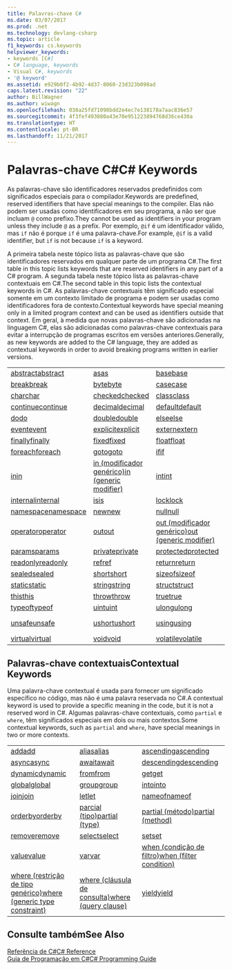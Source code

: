 ```yaml
---
title: Palavras-chave C#
ms.date: 03/07/2017
ms.prod: .net
ms.technology: devlang-csharp
ms.topic: article
f1_keywords: cs.keywords
helpviewer_keywords:
- keywords [C#]
- C# language, keywords
- Visual C#, keywords
- '@ keyword'
ms.assetid: e929b0f2-4b92-4d37-8060-23d323b098ad
caps.latest.revision: "22"
author: BillWagner
ms.author: wiwagn
ms.openlocfilehash: 038a25fd71098bdd2e4ec7e138178a7aac836e57
ms.sourcegitcommit: 4f3fef493080a43e70e951223894768d36ce430a
ms.translationtype: HT
ms.contentlocale: pt-BR
ms.lasthandoff: 11/21/2017
---
```

# <a name="c-keywords"></a><span data-ttu-id="fdaa9-102">Palavras-chave C#</span><span class="sxs-lookup"><span data-stu-id="fdaa9-102">C# Keywords</span></span>
<span data-ttu-id="fdaa9-103">As palavras-chave são identificadores reservados predefinidos com significados especiais para o compilador.</span><span class="sxs-lookup"><span data-stu-id="fdaa9-103">Keywords are predefined, reserved identifiers that have special meanings to the compiler.</span></span> <span data-ttu-id="fdaa9-104">Elas não podem ser usadas como identificadores em seu programa, a não ser que incluam `@` como prefixo.</span><span class="sxs-lookup"><span data-stu-id="fdaa9-104">They cannot be used as identifiers in your program unless they include `@` as a prefix.</span></span> <span data-ttu-id="fdaa9-105">Por exemplo, `@if` é um identificador válido, mas `if` não é porque `if` é uma palavra-chave.</span><span class="sxs-lookup"><span data-stu-id="fdaa9-105">For example, `@if` is a valid identifier, but `if` is not because `if` is a keyword.</span></span>  
  
 <span data-ttu-id="fdaa9-106">A primeira tabela neste tópico lista as palavras-chave que são identificadores reservados em qualquer parte de um programa C#.</span><span class="sxs-lookup"><span data-stu-id="fdaa9-106">The first table in this topic lists keywords that are reserved identifiers in any part of a C# program.</span></span> <span data-ttu-id="fdaa9-107">A segunda tabela neste tópico lista as palavras-chave contextuais em C#.</span><span class="sxs-lookup"><span data-stu-id="fdaa9-107">The second table in this topic lists the contextual keywords in C#.</span></span> <span data-ttu-id="fdaa9-108">As palavras-chave contextuais têm significado especial somente em um contexto limitado de programa e podem ser usadas como identificadores fora de contexto.</span><span class="sxs-lookup"><span data-stu-id="fdaa9-108">Contextual keywords have special meaning only in a limited program context and can be used as identifiers outside that context.</span></span> <span data-ttu-id="fdaa9-109">Em geral, à medida que novas palavras-chave são adicionadas na linguagem C#, elas são adicionadas como palavras-chave contextuais para evitar a interrupção de programas escritos em versões anteriores.</span><span class="sxs-lookup"><span data-stu-id="fdaa9-109">Generally, as new keywords are added to the C# language, they are added as contextual keywords in order to avoid breaking programs written in earlier versions.</span></span>  
  
|||||  
|---|---|---|---|  
|[<span data-ttu-id="fdaa9-110">abstract</span><span class="sxs-lookup"><span data-stu-id="fdaa9-110">abstract</span></span>](../../../csharp/language-reference/keywords/abstract.md)|[<span data-ttu-id="fdaa9-111">as</span><span class="sxs-lookup"><span data-stu-id="fdaa9-111">as</span></span>](../../../csharp/language-reference/keywords/as.md)|[<span data-ttu-id="fdaa9-112">base</span><span class="sxs-lookup"><span data-stu-id="fdaa9-112">base</span></span>](../../../csharp/language-reference/keywords/base.md)|[<span data-ttu-id="fdaa9-113">bool</span><span class="sxs-lookup"><span data-stu-id="fdaa9-113">bool</span></span>](../../../csharp/language-reference/keywords/bool.md)|  
|[<span data-ttu-id="fdaa9-114">break</span><span class="sxs-lookup"><span data-stu-id="fdaa9-114">break</span></span>](../../../csharp/language-reference/keywords/break.md)|[<span data-ttu-id="fdaa9-115">byte</span><span class="sxs-lookup"><span data-stu-id="fdaa9-115">byte</span></span>](../../../csharp/language-reference/keywords/byte.md)|[<span data-ttu-id="fdaa9-116">case</span><span class="sxs-lookup"><span data-stu-id="fdaa9-116">case</span></span>](../../../csharp/language-reference/keywords/switch.md)|[<span data-ttu-id="fdaa9-117">catch</span><span class="sxs-lookup"><span data-stu-id="fdaa9-117">catch</span></span>](../../../csharp/language-reference/keywords/try-catch.md)|  
|[<span data-ttu-id="fdaa9-118">char</span><span class="sxs-lookup"><span data-stu-id="fdaa9-118">char</span></span>](../../../csharp/language-reference/keywords/char.md)|[<span data-ttu-id="fdaa9-119">checked</span><span class="sxs-lookup"><span data-stu-id="fdaa9-119">checked</span></span>](../../../csharp/language-reference/keywords/checked.md)|[<span data-ttu-id="fdaa9-120">class</span><span class="sxs-lookup"><span data-stu-id="fdaa9-120">class</span></span>](../../../csharp/language-reference/keywords/class.md)|[<span data-ttu-id="fdaa9-121">const</span><span class="sxs-lookup"><span data-stu-id="fdaa9-121">const</span></span>](../../../csharp/language-reference/keywords/const.md)|  
|[<span data-ttu-id="fdaa9-122">continue</span><span class="sxs-lookup"><span data-stu-id="fdaa9-122">continue</span></span>](../../../csharp/language-reference/keywords/continue.md)|[<span data-ttu-id="fdaa9-123">decimal</span><span class="sxs-lookup"><span data-stu-id="fdaa9-123">decimal</span></span>](../../../csharp/language-reference/keywords/decimal.md)|[<span data-ttu-id="fdaa9-124">default</span><span class="sxs-lookup"><span data-stu-id="fdaa9-124">default</span></span>](../../../csharp/language-reference/keywords/default.md)|[<span data-ttu-id="fdaa9-125">delegate</span><span class="sxs-lookup"><span data-stu-id="fdaa9-125">delegate</span></span>](../../../csharp/language-reference/keywords/delegate.md)|  
|[<span data-ttu-id="fdaa9-126">do</span><span class="sxs-lookup"><span data-stu-id="fdaa9-126">do</span></span>](../../../csharp/language-reference/keywords/do.md)|[<span data-ttu-id="fdaa9-127">double</span><span class="sxs-lookup"><span data-stu-id="fdaa9-127">double</span></span>](../../../csharp/language-reference/keywords/double.md)|[<span data-ttu-id="fdaa9-128">else</span><span class="sxs-lookup"><span data-stu-id="fdaa9-128">else</span></span>](../../../csharp/language-reference/keywords/if-else.md)|[<span data-ttu-id="fdaa9-129">enum</span><span class="sxs-lookup"><span data-stu-id="fdaa9-129">enum</span></span>](../../../csharp/language-reference/keywords/enum.md)|  
|[<span data-ttu-id="fdaa9-130">event</span><span class="sxs-lookup"><span data-stu-id="fdaa9-130">event</span></span>](../../../csharp/language-reference/keywords/event.md)|[<span data-ttu-id="fdaa9-131">explicit</span><span class="sxs-lookup"><span data-stu-id="fdaa9-131">explicit</span></span>](../../../csharp/language-reference/keywords/explicit.md)|[<span data-ttu-id="fdaa9-132">extern</span><span class="sxs-lookup"><span data-stu-id="fdaa9-132">extern</span></span>](../../../csharp/language-reference/keywords/extern.md)|[<span data-ttu-id="fdaa9-133">false</span><span class="sxs-lookup"><span data-stu-id="fdaa9-133">false</span></span>](../../../csharp/language-reference/keywords/false.md)|  
|[<span data-ttu-id="fdaa9-134">finally</span><span class="sxs-lookup"><span data-stu-id="fdaa9-134">finally</span></span>](../../../csharp/language-reference/keywords/try-finally.md)|[<span data-ttu-id="fdaa9-135">fixed</span><span class="sxs-lookup"><span data-stu-id="fdaa9-135">fixed</span></span>](../../../csharp/language-reference/keywords/fixed-statement.md)|[<span data-ttu-id="fdaa9-136">float</span><span class="sxs-lookup"><span data-stu-id="fdaa9-136">float</span></span>](../../../csharp/language-reference/keywords/float.md)|[<span data-ttu-id="fdaa9-137">for</span><span class="sxs-lookup"><span data-stu-id="fdaa9-137">for</span></span>](../../../csharp/language-reference/keywords/for.md)|  
|[<span data-ttu-id="fdaa9-138">foreach</span><span class="sxs-lookup"><span data-stu-id="fdaa9-138">foreach</span></span>](../../../csharp/language-reference/keywords/foreach-in.md)|[<span data-ttu-id="fdaa9-139">goto</span><span class="sxs-lookup"><span data-stu-id="fdaa9-139">goto</span></span>](../../../csharp/language-reference/keywords/goto.md)|[<span data-ttu-id="fdaa9-140">if</span><span class="sxs-lookup"><span data-stu-id="fdaa9-140">if</span></span>](../../../csharp/language-reference/keywords/if-else.md)|[<span data-ttu-id="fdaa9-141">implicit</span><span class="sxs-lookup"><span data-stu-id="fdaa9-141">implicit</span></span>](../../../csharp/language-reference/keywords/implicit.md)|  
|[<span data-ttu-id="fdaa9-142">in</span><span class="sxs-lookup"><span data-stu-id="fdaa9-142">in</span></span>](../../../csharp/language-reference/keywords/foreach-in.md)|[<span data-ttu-id="fdaa9-143">in (modificador genérico)</span><span class="sxs-lookup"><span data-stu-id="fdaa9-143">in (generic modifier)</span></span>](../../../csharp/language-reference/keywords/in-generic-modifier.md)|[<span data-ttu-id="fdaa9-144">int</span><span class="sxs-lookup"><span data-stu-id="fdaa9-144">int</span></span>](../../../csharp/language-reference/keywords/int.md)|[<span data-ttu-id="fdaa9-145">interface</span><span class="sxs-lookup"><span data-stu-id="fdaa9-145">interface</span></span>](../../../csharp/language-reference/keywords/interface.md)|  
|[<span data-ttu-id="fdaa9-146">internal</span><span class="sxs-lookup"><span data-stu-id="fdaa9-146">internal</span></span>](../../../csharp/language-reference/keywords/internal.md)|[<span data-ttu-id="fdaa9-147">is</span><span class="sxs-lookup"><span data-stu-id="fdaa9-147">is</span></span>](../../../csharp/language-reference/keywords/is.md)|[<span data-ttu-id="fdaa9-148">lock</span><span class="sxs-lookup"><span data-stu-id="fdaa9-148">lock</span></span>](../../../csharp/language-reference/keywords/lock-statement.md)|[<span data-ttu-id="fdaa9-149">long</span><span class="sxs-lookup"><span data-stu-id="fdaa9-149">long</span></span>](../../../csharp/language-reference/keywords/long.md)|
|[<span data-ttu-id="fdaa9-150">namespace</span><span class="sxs-lookup"><span data-stu-id="fdaa9-150">namespace</span></span>](../../../csharp/language-reference/keywords/namespace.md)|[<span data-ttu-id="fdaa9-151">new</span><span class="sxs-lookup"><span data-stu-id="fdaa9-151">new</span></span>](../../../csharp/language-reference/keywords/new.md)|[<span data-ttu-id="fdaa9-152">null</span><span class="sxs-lookup"><span data-stu-id="fdaa9-152">null</span></span>](../../../csharp/language-reference/keywords/null.md)|[<span data-ttu-id="fdaa9-153">object</span><span class="sxs-lookup"><span data-stu-id="fdaa9-153">object</span></span>](../../../csharp/language-reference/keywords/object.md)|
[<span data-ttu-id="fdaa9-154">operator</span><span class="sxs-lookup"><span data-stu-id="fdaa9-154">operator</span></span>](../../../csharp/language-reference/keywords/operator.md)|[<span data-ttu-id="fdaa9-155">out</span><span class="sxs-lookup"><span data-stu-id="fdaa9-155">out</span></span>](../../../csharp/language-reference/keywords/out.md)|[<span data-ttu-id="fdaa9-156">out (modificador genérico)</span><span class="sxs-lookup"><span data-stu-id="fdaa9-156">out (generic modifier)</span></span>](../../../csharp/language-reference/keywords/out-generic-modifier.md)|[<span data-ttu-id="fdaa9-157">override</span><span class="sxs-lookup"><span data-stu-id="fdaa9-157">override</span></span>](../../../csharp/language-reference/keywords/override.md)|
|[<span data-ttu-id="fdaa9-158">params</span><span class="sxs-lookup"><span data-stu-id="fdaa9-158">params</span></span>](../../../csharp/language-reference/keywords/params.md)|[<span data-ttu-id="fdaa9-159">private</span><span class="sxs-lookup"><span data-stu-id="fdaa9-159">private</span></span>](../../../csharp/language-reference/keywords/private.md)|[<span data-ttu-id="fdaa9-160">protected</span><span class="sxs-lookup"><span data-stu-id="fdaa9-160">protected</span></span>](../../../csharp/language-reference/keywords/protected.md)|[<span data-ttu-id="fdaa9-161">public</span><span class="sxs-lookup"><span data-stu-id="fdaa9-161">public</span></span>](../../../csharp/language-reference/keywords/public.md)|
|[<span data-ttu-id="fdaa9-162">readonly</span><span class="sxs-lookup"><span data-stu-id="fdaa9-162">readonly</span></span>](../../../csharp/language-reference/keywords/readonly.md)|[<span data-ttu-id="fdaa9-163">ref</span><span class="sxs-lookup"><span data-stu-id="fdaa9-163">ref</span></span>](../../../csharp/language-reference/keywords/ref.md)|[<span data-ttu-id="fdaa9-164">return</span><span class="sxs-lookup"><span data-stu-id="fdaa9-164">return</span></span>](../../../csharp/language-reference/keywords/return.md)|[<span data-ttu-id="fdaa9-165">sbyte</span><span class="sxs-lookup"><span data-stu-id="fdaa9-165">sbyte</span></span>](../../../csharp/language-reference/keywords/sbyte.md)|
|[<span data-ttu-id="fdaa9-166">sealed</span><span class="sxs-lookup"><span data-stu-id="fdaa9-166">sealed</span></span>](../../../csharp/language-reference/keywords/sealed.md)|[<span data-ttu-id="fdaa9-167">short</span><span class="sxs-lookup"><span data-stu-id="fdaa9-167">short</span></span>](../../../csharp/language-reference/keywords/short.md)|[<span data-ttu-id="fdaa9-168">sizeof</span><span class="sxs-lookup"><span data-stu-id="fdaa9-168">sizeof</span></span>](../../../csharp/language-reference/keywords/sizeof.md)|[<span data-ttu-id="fdaa9-169">stackalloc</span><span class="sxs-lookup"><span data-stu-id="fdaa9-169">stackalloc</span></span>](../../../csharp/language-reference/keywords/stackalloc.md)|
|[<span data-ttu-id="fdaa9-170">static</span><span class="sxs-lookup"><span data-stu-id="fdaa9-170">static</span></span>](../../../csharp/language-reference/keywords/static.md)|[<span data-ttu-id="fdaa9-171">string</span><span class="sxs-lookup"><span data-stu-id="fdaa9-171">string</span></span>](../../../csharp/language-reference/keywords/string.md)|[<span data-ttu-id="fdaa9-172">struct</span><span class="sxs-lookup"><span data-stu-id="fdaa9-172">struct</span></span>](../../../csharp/language-reference/keywords/struct.md)|[<span data-ttu-id="fdaa9-173">switch</span><span class="sxs-lookup"><span data-stu-id="fdaa9-173">switch</span></span>](../../../csharp/language-reference/keywords/switch.md)|
|[<span data-ttu-id="fdaa9-174">this</span><span class="sxs-lookup"><span data-stu-id="fdaa9-174">this</span></span>](../../../csharp/language-reference/keywords/this.md)|[<span data-ttu-id="fdaa9-175">throw</span><span class="sxs-lookup"><span data-stu-id="fdaa9-175">throw</span></span>](../../../csharp/language-reference/keywords/throw.md)|[<span data-ttu-id="fdaa9-176">true</span><span class="sxs-lookup"><span data-stu-id="fdaa9-176">true</span></span>](../../../csharp/language-reference/keywords/true.md)|[<span data-ttu-id="fdaa9-177">try</span><span class="sxs-lookup"><span data-stu-id="fdaa9-177">try</span></span>](../../../csharp/language-reference/keywords/try-catch.md)|   
|[<span data-ttu-id="fdaa9-178">typeof</span><span class="sxs-lookup"><span data-stu-id="fdaa9-178">typeof</span></span>](../../../csharp/language-reference/keywords/typeof.md)|[<span data-ttu-id="fdaa9-179">uint</span><span class="sxs-lookup"><span data-stu-id="fdaa9-179">uint</span></span>](../../../csharp/language-reference/keywords/uint.md)|[<span data-ttu-id="fdaa9-180">ulong</span><span class="sxs-lookup"><span data-stu-id="fdaa9-180">ulong</span></span>](../../../csharp/language-reference/keywords/ulong.md)|[<span data-ttu-id="fdaa9-181">unchecked</span><span class="sxs-lookup"><span data-stu-id="fdaa9-181">unchecked</span></span>](../../../csharp/language-reference/keywords/unchecked.md)|
|[<span data-ttu-id="fdaa9-182">unsafe</span><span class="sxs-lookup"><span data-stu-id="fdaa9-182">unsafe</span></span>](../../../csharp/language-reference/keywords/unsafe.md)|[<span data-ttu-id="fdaa9-183">ushort</span><span class="sxs-lookup"><span data-stu-id="fdaa9-183">ushort</span></span>](../../../csharp/language-reference/keywords/ushort.md)|[<span data-ttu-id="fdaa9-184">using</span><span class="sxs-lookup"><span data-stu-id="fdaa9-184">using</span></span>](../../../csharp/language-reference/keywords/using.md)|[<span data-ttu-id="fdaa9-185">using static</span><span class="sxs-lookup"><span data-stu-id="fdaa9-185">using static</span></span>](using-static.md)|
|[<span data-ttu-id="fdaa9-186">virtual</span><span class="sxs-lookup"><span data-stu-id="fdaa9-186">virtual</span></span>](../../../csharp/language-reference/keywords/virtual.md)|[<span data-ttu-id="fdaa9-187">void</span><span class="sxs-lookup"><span data-stu-id="fdaa9-187">void</span></span>](../../../csharp/language-reference/keywords/void.md)|[<span data-ttu-id="fdaa9-188">volatile</span><span class="sxs-lookup"><span data-stu-id="fdaa9-188">volatile</span></span>](../../../csharp/language-reference/keywords/volatile.md)|[<span data-ttu-id="fdaa9-189">while</span><span class="sxs-lookup"><span data-stu-id="fdaa9-189">while</span></span>](../../../csharp/language-reference/keywords/while.md)|

## <a name="contextual-keywords"></a><span data-ttu-id="fdaa9-190">Palavras-chave contextuais</span><span class="sxs-lookup"><span data-stu-id="fdaa9-190">Contextual Keywords</span></span>  
 <span data-ttu-id="fdaa9-191">Uma palavra-chave contextual é usada para fornecer um significado específico no código, mas não é uma palavra reservada no C#.</span><span class="sxs-lookup"><span data-stu-id="fdaa9-191">A contextual keyword is used to provide a specific meaning in the code, but it is not a reserved word in C#.</span></span> <span data-ttu-id="fdaa9-192">Algumas palavras-chave contextuais, como `partial` e `where`, têm significados especiais em dois ou mais contextos.</span><span class="sxs-lookup"><span data-stu-id="fdaa9-192">Some contextual keywords, such as `partial` and `where`, have special meanings in two or more contexts.</span></span>  
  
||||  
|---|---|---|  
|[<span data-ttu-id="fdaa9-193">add</span><span class="sxs-lookup"><span data-stu-id="fdaa9-193">add</span></span>](../../../csharp/language-reference/keywords/add.md)|[<span data-ttu-id="fdaa9-194">alias</span><span class="sxs-lookup"><span data-stu-id="fdaa9-194">alias</span></span>](../../../csharp/language-reference/keywords/extern-alias.md)|[<span data-ttu-id="fdaa9-195">ascending</span><span class="sxs-lookup"><span data-stu-id="fdaa9-195">ascending</span></span>](../../../csharp/language-reference/keywords/ascending.md)|  
|[<span data-ttu-id="fdaa9-196">async</span><span class="sxs-lookup"><span data-stu-id="fdaa9-196">async</span></span>](../../../csharp/language-reference/keywords/async.md)|[<span data-ttu-id="fdaa9-197">await</span><span class="sxs-lookup"><span data-stu-id="fdaa9-197">await</span></span>](../../../csharp/language-reference/keywords/await.md)|[<span data-ttu-id="fdaa9-198">descending</span><span class="sxs-lookup"><span data-stu-id="fdaa9-198">descending</span></span>](../../../csharp/language-reference/keywords/descending.md)|  
|[<span data-ttu-id="fdaa9-199">dynamic</span><span class="sxs-lookup"><span data-stu-id="fdaa9-199">dynamic</span></span>](../../../csharp/language-reference/keywords/dynamic.md)|[<span data-ttu-id="fdaa9-200">from</span><span class="sxs-lookup"><span data-stu-id="fdaa9-200">from</span></span>](../../../csharp/language-reference/keywords/from-clause.md)|[<span data-ttu-id="fdaa9-201">get</span><span class="sxs-lookup"><span data-stu-id="fdaa9-201">get</span></span>](../../../csharp/language-reference/keywords/get.md)|  
|[<span data-ttu-id="fdaa9-202">global</span><span class="sxs-lookup"><span data-stu-id="fdaa9-202">global</span></span>](../../../csharp/language-reference/keywords/global.md)|[<span data-ttu-id="fdaa9-203">group</span><span class="sxs-lookup"><span data-stu-id="fdaa9-203">group</span></span>](../../../csharp/language-reference/keywords/group-clause.md)|[<span data-ttu-id="fdaa9-204">into</span><span class="sxs-lookup"><span data-stu-id="fdaa9-204">into</span></span>](../../../csharp/language-reference/keywords/into.md)|  
|[<span data-ttu-id="fdaa9-205">join</span><span class="sxs-lookup"><span data-stu-id="fdaa9-205">join</span></span>](../../../csharp/language-reference/keywords/join-clause.md)|[<span data-ttu-id="fdaa9-206">let</span><span class="sxs-lookup"><span data-stu-id="fdaa9-206">let</span></span>](../../../csharp/language-reference/keywords/let-clause.md)|[<span data-ttu-id="fdaa9-207">nameof</span><span class="sxs-lookup"><span data-stu-id="fdaa9-207">nameof</span></span>](nameof.md)|   
|[<span data-ttu-id="fdaa9-208">orderby</span><span class="sxs-lookup"><span data-stu-id="fdaa9-208">orderby</span></span>](../../../csharp/language-reference/keywords/orderby-clause.md)|[<span data-ttu-id="fdaa9-209">parcial (tipo)</span><span class="sxs-lookup"><span data-stu-id="fdaa9-209">partial (type)</span></span>](../../../csharp/language-reference/keywords/partial-type.md)|[<span data-ttu-id="fdaa9-210">partial (método)</span><span class="sxs-lookup"><span data-stu-id="fdaa9-210">partial (method)</span></span>](../../../csharp/language-reference/keywords/partial-method.md)|   
|[<span data-ttu-id="fdaa9-211">remove</span><span class="sxs-lookup"><span data-stu-id="fdaa9-211">remove</span></span>](../../../csharp/language-reference/keywords/remove.md)|[<span data-ttu-id="fdaa9-212">select</span><span class="sxs-lookup"><span data-stu-id="fdaa9-212">select</span></span>](../../../csharp/language-reference/keywords/select-clause.md)|[<span data-ttu-id="fdaa9-213">set</span><span class="sxs-lookup"><span data-stu-id="fdaa9-213">set</span></span>](../../../csharp/language-reference/keywords/set.md)|   
|[<span data-ttu-id="fdaa9-214">value</span><span class="sxs-lookup"><span data-stu-id="fdaa9-214">value</span></span>](../../../csharp/language-reference/keywords/value.md)|[<span data-ttu-id="fdaa9-215">var</span><span class="sxs-lookup"><span data-stu-id="fdaa9-215">var</span></span>](../../../csharp/language-reference/keywords/var.md)|[<span data-ttu-id="fdaa9-216">when (condição de filtro)</span><span class="sxs-lookup"><span data-stu-id="fdaa9-216">when (filter condition)</span></span>](when.md)|   
|[<span data-ttu-id="fdaa9-217">where (restrição de tipo genérico)</span><span class="sxs-lookup"><span data-stu-id="fdaa9-217">where (generic type constraint)</span></span>](../../../csharp/language-reference/keywords/where-generic-type-constraint.md)|[<span data-ttu-id="fdaa9-218">where (cláusula de consulta)</span><span class="sxs-lookup"><span data-stu-id="fdaa9-218">where (query clause)</span></span>](../../../csharp/language-reference/keywords/where-clause.md)|[<span data-ttu-id="fdaa9-219">yield</span><span class="sxs-lookup"><span data-stu-id="fdaa9-219">yield</span></span>](../../../csharp/language-reference/keywords/yield.md)|  
  
## <a name="see-also"></a><span data-ttu-id="fdaa9-220">Consulte também</span><span class="sxs-lookup"><span data-stu-id="fdaa9-220">See Also</span></span>  
 [<span data-ttu-id="fdaa9-221">Referência de C#</span><span class="sxs-lookup"><span data-stu-id="fdaa9-221">C# Reference</span></span>](../../../csharp/language-reference/index.md)  
 [<span data-ttu-id="fdaa9-222">Guia de Programação em C#</span><span class="sxs-lookup"><span data-stu-id="fdaa9-222">C# Programming Guide</span></span>](../../../csharp/programming-guide/index.md)
